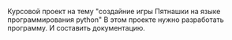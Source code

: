 Курсовой проект на тему "создайние игры Пятнашки на языке программирования python"
В этом проекте нужно разработать программу. И составить документацию.
